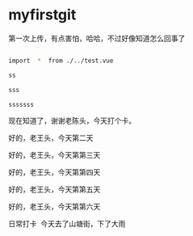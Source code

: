 # myfirstgit
第一次上传，有点害怕，哈哈，不过好像知道怎么回事了


```bash

import  *  from ./../test.vue

ss

sss

sssssss

```



现在知道了，谢谢老陈头，今天打个卡。



 好的，老王头，今天第二天
 
 好的，老王头，今天第第三天
 
 好的，老王头，今天第第四天
 
 
 好的，老王头，今天第第五天
 
 
 好的，老王头，今天第第六天
 
 
 日常打卡  今天去了山塘街，下了大雨
 
 
 

